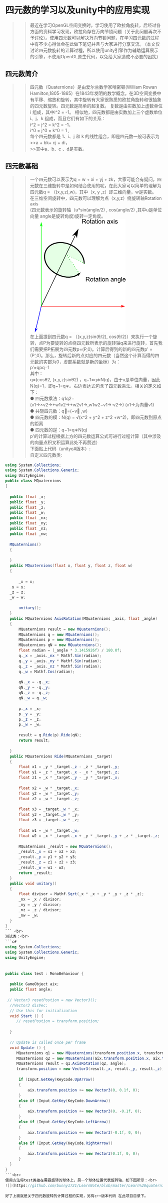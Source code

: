 
四元数的学习以及unity中的应用实现
=============================
>>最近在学习OpenGL空间变换时，学习使用了欧拉角旋转，后经过各方面的资料学习发现，欧拉角存在万向节锁问题（关于此问题再次不予讨论）。使用四元数可以解决万向节锁问题，在学习四元数的过程中有不少心得体会在此做下笔记并且与大家进行分享交流。 (本文仅讨论四元数旋转的计算过程，所以使用unity引擎作为辅助运算展示的引擎，不使用OpenGL原生代码，以免给大家造成不必要的困扰)<br>
  
四元数简介
--------
>>四元数（Quaternions）是由爱尔兰数学家哈密顿(William Rowan Hamilton,1805-1865）在1843年发明的数学概念。在3D空间变换中有平移、缩放和旋转，其中旋转有大家很熟悉的欧拉角旋转和很抽象的四元数旋转。四元数是简单的超复数。 复数是由实数加上虚数单位 i 组成，其中i^2 = -1。 相似地，四元数都是由实数加上三个虚数单位 i、j、k 组成，而且它们有如下的关系：<br> i^2 = j^2 = k^2 = -1， <br> i^0 = j^0 = k^0 = 1 ,<br> 每个四元数都是 1、i、j 和 k 的线性组合，即是四元数一般可表示为<br> >>a + bk+ cj + di，<br> >>其中a、b、c 、d是实数。
  
四元数基础
---------
>>一个四元数可以表示为q = w + xi + yj + zk，大家可能会有疑问，四元数在三维旋转中是如何结合使用的呢，在此大家可以简单的理解为四元数q = （(x,y,z),w)，其中（x, y ,z）即三维向量，w是实数。<br>
在三维空间旋转中，四元数可以理解为点（x,y,z）绕旋转轴Rotation axis <br>(四元数表示的旋转轴（u\*sin(angle/2) , cos(angle/2) ,其中u是单位向量 angle是旋转角度)旋转一定角度。<br>
![](https://github.com/bunny1721/LearnNote/blob/master/Learn%20quaternion/res/image1.png)<br>
在上面提到四元数q = （(x,y,z)sin(θ/2), cos(θ/2)）来执行一个旋转，点P为要旋转的点绕四元数所表示的旋转轴q来进行旋转，首先我们需要把P拓展为四元数p=(P,0)。计算后得到的新的四元数p' = (P',0)。那么，旋转后新的点对应的四元数（当然这个计算而得的四元数的实部为0，虚部系数就是新的坐标）为：<br> p′=qpq−1 <br>
其中：<br>
q=(cosθ2, (x,y,z)sinθ2) ，q−1=q∗N(q)，由于u是单位向量，因此<br>
N(q)=1，即q−1=q∗。右边表达式包含了四元数乘法。相关的定义如下：<br>
  ● 四元数乘法：q1q2=(v1→×v2→+w1v2→+w2v1→,w1w2−v1→⋅v2→) (v1→为向量v1)<br>
  ● 共轭四元数：q∗=(−v⃗ ,w)<br>
  ● 四元数的模：N(q) = √(x^2 + y^2 + z^2 +w^2)，即四元数到原点的距离<br>
  ● 四元数的逆：q−1=q∗N(q)<br>
  p'的计算过程根据上方的四元数运算公式可进行过程计算（其中涉及的向量点积叉积运算此处不再赘述）<br>
  下面贴上代码（unityc#版本）:<br>
  自定义四元数类:<br>
  ```c#
using System.Collections;
using System.Collections.Generic;
using UnityEngine;
public class MQuaternions
{

    public float _x;
    public float _y;
    public float _z;
    public float _w;
    public float _nx;
    public float _ny;
    public float _nz;
    public float _nw;

    MQuaternions()
    {

    }
    public MQuaternions(float x, float y, float z, float w)
    {

        _x = x;
	_y = y;
	_z = z;
	_w = w;

        unitary();
    }
    public MQuaternions AxisRotation(MQuaternions _axis, float _angle)
    {
        MQuaternions result = new MQuaternions();
        MQuaternions q = new MQuaternions();
        MQuaternions p = new MQuaternions();
        MQuaternions qN = new MQuaternions();
        float radian = (_angle * 3.1415926f) / 180.0f;
        q._x = _axis._nx * Mathf.Sin(radian);
        q._y = _axis._ny * Mathf.Sin(radian);
        q._z = _axis._nz * Mathf.Sin(radian);
        q._w = Mathf.Cos(radian);

        qN._x = -q._x;
        qN._y = -q._y;
        qN._z = -q._z;
        qN._w = q._w;

        p._x = _x;
        p._y = _y;
        p._z = _z;
        p._w = _w;

        result = q.Ride(p).Ride(qN);
        return result;

    }
    public MQuaternions Ride(MQuaternions _target)
    {
        float x1 = _y * _target._z - _z * _target._y;
        float y1 = _z * _target._x - _x * _target._z;
        float z1 = _x * _target._y - _y * _target._x;

        float x2 = _w * _target._x;
        float y2 = _w * _target._y;
        float z2 = _w * _target._z;

        float x3 = _target._w * _x;
        float y3 = _target._w * _y;
        float z3 = _target._w * _z;

        float w1 = _w * _target._w;
        float w2 = _x * _target._x + _y * _target._y + _z * _target._z;

        MQuaternions _result = new MQuaternions();
        _result._x = x1 + x2 + x3;
        _result._y = y1 + y2 + y3;
        _result._z = z1 + z2 + z3;
        _result._w = w1 - w2;
        return _result;
    }
    public void unitary()
    {
        float divisor = Mathf.Sqrt(_x * _x + _y * _y + _z * _z);
        _nx = _x / divisor;
        _ny = _y / divisor;
        _nz = _z / divisor;
        _nw = _w;
    }
}
``` <br>
测试类：<br>
```c#
using System.Collections;
using System.Collections.Generic;
using UnityEngine;


public class test : MonoBehaviour {

    public GameObject aix;
    public float angle;

   // Vector3 resetPostion = new Vector3();
    //Vector3 disVec;
    // Use this for initialization
    void Start () {
       // resetPostion = transform.position;
        
    }

    // Update is called once per frame
    void Update () {
       MQuaternions q1 = new MQuaternions(transform.position.x, transform.position.y, transform.position.z, 0);
       MQuaternions q2 = new MQuaternions(aix.transform.position.x, aix.transform.position.y, aix.transform.position.z, 0);
       MQuaternions result = q1.AxisRotation(q2, angle);
       transform.position = new Vector3(result._x, result._y, result._z);

        if (Input.GetKey(KeyCode.UpArrow))
        {
            aix.transform.position += new Vector3(0, 0.1f, 0);
        }
        else if (Input.GetKey(KeyCode.DownArrow))
        {
            aix.transform.position += new Vector3(0, -0.1f, 0);
        }
        else if (Input.GetKey(KeyCode.LeftArrow))
        {
            aix.transform.position += new Vector3(-0.1f, 0, 0);
        }
        else if (Input.GetKey(KeyCode.RightArrow))
        {
            aix.transform.position += new Vector3(0.1f, 0, 0);
        }
    }
}
```<br>
使用方法将test类挂在需要旋转的球体上，另一个球体位置代表旋转轴，如下图所示：<br>
![](https://github.com/bunny1721/LearnNote/blob/master/Learn%20quaternion/res/Image2.png)<br>

好了上面就是关于四元数旋转的计算过程的实现，另有c++版本代码 在此项目目录下。

